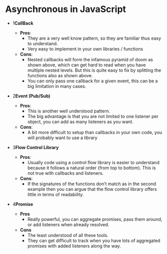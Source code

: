 Asynchronous in JavaScript
============

- 1**CallBack**

  - **Pros**:
    - They are a very well know pattern, so they are familiar thus easy to understand.
    - Very easy to implement in your own libraries / functions
  - **Cons**:
    - Nested callbacks will form the infamous pyramid of doom as shown above, which can get hard to read when you have multiple nested levels. But this is quite easy to fix by splitting the functions also as shown above.
    - You can only pass one callback for a given event, this can be a big limitation in many cases.

- 2**Event (Pub/Sub)**

  - **Pros**:
    - This is another well understood pattern.
    - The big advantage is that you are not limited to one listener per object, you can add as many listeners as you want.
  - **Cons**:
    - A bit more difficult to setup than callbacks in your own code, you will probably want to use a library
    
- 3**Flow Control Library**

  - **Pros**:
    - Usually code using a control flow library is easier to understand because it follows a natural order (from top to bottom). This is not true with callbacks and listeners.
  - **Cons**:
    - If the signatures of the functions don’t match as in the second example then you can argue that the flow control library offers little in terms of readability.

- 4**Promise**

  - **Pros**
    - Really powerful, you can aggregate promises, pass them around, or add listeners when already resolved.
  - **Cons**
    - The least understood of all these tools.
    - They can get difficult to track when you have lots of aggregated promises with added listeners along the way.

